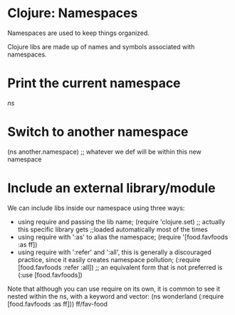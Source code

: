 # Clojure: Namespaces
Namespaces are used to keep things organized.

Clojure libs are made up of names and symbols associated with namespaces.


# Print the current namespace
*ns*


# Switch to another namespace
(ns another.namespace)
;; whatever we def will be within this new namespace


# Include an external library/module
We can include libs inside our namespace using three ways:
- using require and passing the lib name;
    (require 'clojure.set) ;; actually this specific library gets
                           ;;loaded automatically most of the times
- using require with ':as' to alias the namespace;
    (require '[food.favfoods :as ff])
- using require with ':refer' and ':all', this is generally a discouraged
    practice, since it easily creates namespace pollution;
    (:require [food.favfoods :refer :all])
    ;; an equivalent form that is not preferred is
    (:use [food.favfoods])



Note that although you can use require on its own, it is common to see
it nested within the ns, with a keyword and vector:
(ns wonderland
    (:require [food.favfoods :as ff]))
ff/fav-food
